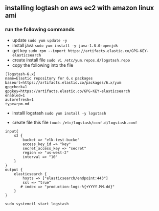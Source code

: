 ## installing logtash on aws ec2 with amazon linux ami

### run the following commands 

* update 
`sudo yum update -y`
* install java
`sudo yum install -y java-1.8.0-openjdk`
* get key 
`sudo rpm --import https://artifacts.elastic.co/GPG-KEY-elasticsearch`
* create install file
`sudo vi /etc/yum.repos.d/logstash.repo`
* copy the following into the file
```
[logstash-6.x]
name=Elastic repository for 6.x packages 
baseurl=https://artifacts.elastic.co/packages/6.x/yum 
gpgcheck=1
gpgkey=https://artifacts.elastic.co/GPG-KEY-elasticsearch
enabled=1
autorefresh=1
type=rpm-md
```
* installl logstash 
`sudo yum install -y logstash`



* create file this file `touch /etc/logstash/conf.d/logstash.conf`

```
input{
    s3 {
        bucket => "elk-test-bucke"
        access_key_id => "key"
        secret_access_key => "secret"
        region => "us-west-2"
        interval => "10"
    }
}
output {
    elasticsearch {
        hosts => ["elasticsearch/endpoint:443"]
        ssl => "true"
       # index => "production-logs-%{+YYYY.MM.dd}"
    }
}
```
`sudo systemctl start logstash` <br/>



